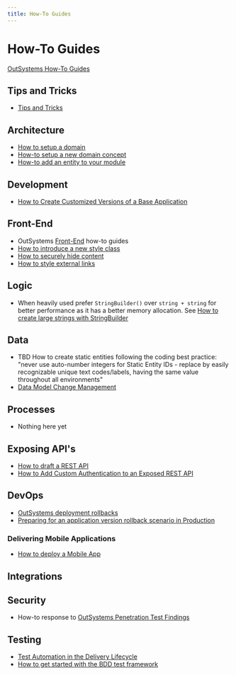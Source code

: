```yaml
---
title: How-To Guides
---
```

# How-To Guides

<a href="https://success.outsystems.com/Documentation/How-to_Guides" target="_blank">OutSystems How-To Guides</a>

## Tips and Tricks

* [Tips and Tricks](TipsAndTricks.md)

## Architecture

* [How to setup a domain](how-to-setup-a-new-domain.md)
* [How-to setup a new domain concept](how-to-setup-a-new-domain-concept.md)
* [How-to add an entity to your module](how-to-add-an-entity-to-your-module.md)

## Development

* <a href="https://itnext.io/how-to-dynamically-import-the-customized-product-theme-in-the-base-product-b10b534e3e1a" target="_blank">How to Create Customized Versions of a Base Application</a>

## Front-End

* OutSystems <a href="https://success.outsystems.com/Documentation/How-to_Guides/Front-End" target="_blank">Front-End</a> how-to guides
* [How to introduce a new style class](how-to-introduce-a-new-style-class.md)
* [How to securely hide content](how-to-securely-hide-content.md)
* [How to style external links](how-to-style-externallinks.md)

## Logic

* When heavily used prefer `StringBuilder()` over `string + string` for better performance as it has a better memory allocation. See <a href="https://success.outsystems.com/Documentation/How-to_Guides/Logic/How_to_create_large_strings_with_StringBuilder" target="_blank">How to create large strings with StringBuilder</a>

## Data

* TBD How to create static entities following the coding best practice: "never use auto-number integers for Static Entity IDs - replace by easily recognizable unique text codes/labels, having the same value throughout all environments"
* [Data Model Change Management](DataModelChangeManagement.md)

## Processes

* Nothing here yet

## Exposing API's

* [How to draft a REST API](how-to-draft-a-rest-api.md)
* [How to Add Custom Authentication to an Exposed REST API](/how-to/how-to-add-custom-authentication-to-an-exposed-rest-api.md)

## DevOps

* <a href="https://itnext.io/outsystems-deployment-rollbacks-8b3c010f5f90" target="_blank">OutSystems deployment rollbacks</a>
* <a href="https://www.outsystems.com/forums/discussion/15466/preparing-for-an-application-version-rollback-scenario-in-production/" target="_blank">Preparing for an application version rollback scenario in Production</a>

### Delivering Mobile Applications

* [How to deploy a Mobile App](how-to-deploy-a-mobile-app.md)

## Integrations

## Security

* How-to response to [OutSystems Penetration Test Findings](OutSystemsPenTestFindings.md)

## Testing

* <a href="https://success.outsystems.com/Documentation/11/Managing_the_Applications_Lifecycle/Test_Automation_in_the_Delivery_Lifecycle" target="_blank">Test Automation in the Delivery Lifecycle</a>
* [How to get started with the BDD test framework](How-to-get-started-with-the-BDD-testframework.md)
